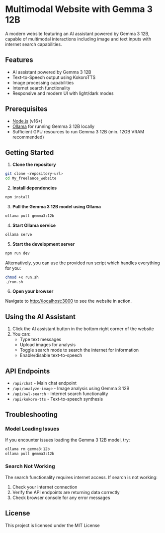 # Multimodal Website with Gemma 3 12B

A modern website featuring an AI assistant powered by Gemma 3 12B, capable of multimodal interactions including image and text inputs with internet search capabilities.

## Features

- AI assistant powered by Gemma 3 12B
- Text-to-Speech output using KokoroTTS
- Image processing capabilities
- Internet search functionality
- Responsive and modern UI with light/dark modes

## Prerequisites

- [Node.js](https://nodejs.org/) (v16+)
- [Ollama](https://ollama.com/) for running Gemma 3 12B locally
- Sufficient GPU resources to run Gemma 3 12B (min. 12GB VRAM recommended)

## Getting Started

1. **Clone the repository**

```bash
git clone <repository-url>
cd My_freelance_website
```

2. **Install dependencies**

```bash
npm install
```

3. **Pull the Gemma 3 12B model using Ollama**

```bash
ollama pull gemma3:12b
```

4. **Start Ollama service**

```bash
ollama serve
```

5. **Start the development server**

```bash
npm run dev
```

Alternatively, you can use the provided run script which handles everything for you:

```bash
chmod +x run.sh
./run.sh
```

6. **Open your browser**

Navigate to [http://localhost:3000](http://localhost:3000) to see the website in action.

## Using the AI Assistant

1. Click the AI assistant button in the bottom right corner of the website
2. You can:
   - Type text messages
   - Upload images for analysis
   - Toggle search mode to search the internet for information
   - Enable/disable text-to-speech

## API Endpoints

- `/api/chat` - Main chat endpoint
- `/api/analyze-image` - Image analysis using Gemma 3 12B
- `/api/owl-search` - Internet search functionality
- `/api/kokoro-tts` - Text-to-speech synthesis

## Troubleshooting

### Model Loading Issues

If you encounter issues loading the Gemma 3 12B model, try:

```bash
ollama rm gemma3:12b
ollama pull gemma3:12b
```

### Search Not Working

The search functionality requires internet access. If search is not working:

1. Check your internet connection
2. Verify the API endpoints are returning data correctly
3. Check browser console for any error messages

## License

This project is licensed under the MIT License
